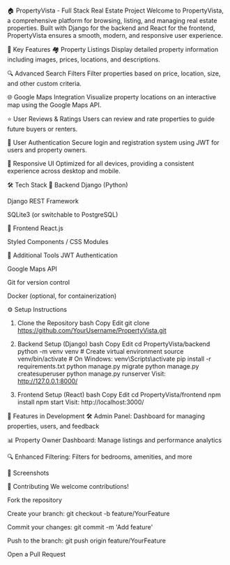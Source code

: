 🏠 PropertyVista - Full Stack Real Estate Project
Welcome to PropertyVista, a comprehensive platform for browsing, listing, and managing real estate properties. Built with Django for the backend and React for the frontend, PropertyVista ensures a smooth, modern, and responsive user experience.

🚀 Key Features
🏘️ Property Listings
Display detailed property information including images, prices, locations, and descriptions.

🔍 Advanced Search Filters
Filter properties based on price, location, size, and other custom criteria.

🌐 Google Maps Integration
Visualize property locations on an interactive map using the Google Maps API.

⭐ User Reviews & Ratings
Users can review and rate properties to guide future buyers or renters.

🔐 User Authentication
Secure login and registration system using JWT for users and property owners.

📱 Responsive UI
Optimized for all devices, providing a consistent experience across desktop and mobile.

🛠️ Tech Stack
🔧 Backend
Django (Python)

Django REST Framework

SQLite3 (or switchable to PostgreSQL)

🎨 Frontend
React.js

Styled Components / CSS Modules

🧰 Additional Tools
JWT Authentication

Google Maps API

Git for version control

Docker (optional, for containerization)

⚙️ Setup Instructions
1. Clone the Repository
bash
Copy
Edit
git clone https://github.com/YourUsername/PropertyVista.git
2. Backend Setup (Django)
bash
Copy
Edit
cd PropertyVista/backend
python -m venv venv          # Create virtual environment
source venv/bin/activate     # On Windows: venv\Scripts\activate
pip install -r requirements.txt
python manage.py migrate
python manage.py createsuperuser
python manage.py runserver
Visit: http://127.0.0.1:8000/

3. Frontend Setup (React)
bash
Copy
Edit
cd PropertyVista/frontend
npm install
npm start
Visit: http://localhost:3000/

🔄 Features in Development
🛠️ Admin Panel: Dashboard for managing properties, users, and feedback

📊 Property Owner Dashboard: Manage listings and performance analytics

🔍 Enhanced Filtering: Filters for bedrooms, amenities, and more

📸 Screenshots

🤝 Contributing
We welcome contributions!

Fork the repository

Create your branch: git checkout -b feature/YourFeature

Commit your changes: git commit -m 'Add feature'

Push to the branch: git push origin feature/YourFeature

Open a Pull Request

